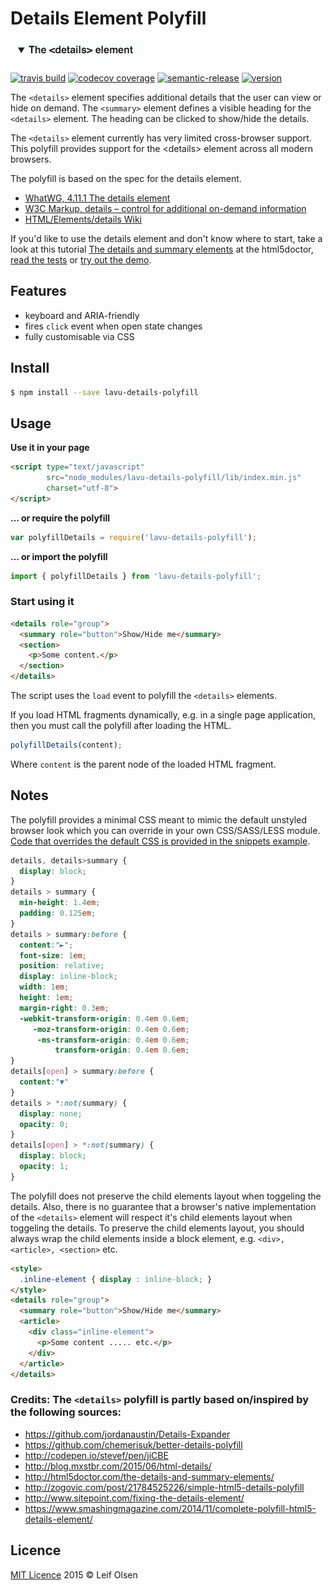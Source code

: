 # Details Element Polyfill

![details](./etc/details-element.png)

[![travis build](https://img.shields.io/travis/leifoolsen/lavu-details-polyfill.svg?style=flat-square)](https://travis-ci.org/leifoolsen/lavu-details-polyfill)
[![codecov coverage](https://img.shields.io/codecov/c/github/leifoolsen/lavu-details-polyfill.svg?style=flat-square)](https://codecov.io/github/leifoolsen/lavu-details-polyfill)
[![semantic-release](https://img.shields.io/badge/%20%20%F0%9F%93%A6%F0%9F%9A%80-semantic--release-e10079.svg?style=flat-square)](https://github.com/semantic-release/semantic-release)
[![version](https://img.shields.io/npm/v/lavu-details-polyfill.svg?style=flat-square)](http://npm.im/lavu-details-polyfill)

The ```<details>``` element specifies additional details that the user can view or hide on demand. 
The ```<summary>``` element defines a visible heading for the ```<details>``` element. 
The heading can be clicked to show/hide the details.

The ```<details>``` element currently has very limited cross-browser support. 
This polyfill provides support for the &lt;details&gt; element across all modern browsers.

The polyfill is based on the spec for the details element.
* [WhatWG, 4.11.1 The details element](http://www.whatwg.org/specs/web-apps/current-work/multipage/interactive-elements.html)
* [W3C Markup, details – control for additional on-demand information](http://dev.w3.org/html5/markup/details.html)
* [HTML/Elements/details Wiki](http://www.w3.org/wiki/HTML/Elements/details)

If you'd like to use the details element and don't know where to start, take a look at this tutorial 
[The details and summary elements](http://html5doctor.com/the-details-and-summary-elements/) at the html5doctor, 
[read the tests](https://github.com/leifoolsen/lavu-details-polyfill/blob/master/test/details-polyfill.spec.js) 
or [try out the demo](https://github.com/leifoolsen/lavu-details-polyfill/blob/master/src/snippets/). 

## Features
* keyboard and ARIA-friendly
* fires `click` event when open state changes
* fully customisable via CSS

## Install
```sh
$ npm install --save lavu-details-polyfill
```

## Usage
**Use it in your page**
```html
<script type="text/javascript" 
        src="node_modules/lavu-details-polyfill/lib/index.min.js"
        charset="utf-8">
</script>
```

**... or require the polyfill**
```javascript
var polyfillDetails = require('lavu-details-polyfill');
```

**... or import the polyfill**
```javascript
import { polyfillDetails } from 'lavu-details-polyfill';
```

### Start using it
```html
<details role="group">
  <summary role="button">Show/Hide me</summary>
  <section>
    <p>Some content.</p>
  </section>
</details>
```

The script uses the ```load``` event to polyfill the ```<details>``` elements.

If you load HTML fragments dynamically, e.g. in a single page application, 
then you must call the polyfill after loading the HTML.
```javascript
polyfillDetails(content);
```

Where ```content``` is the parent node of the loaded HTML fragment.


## Notes
The polyfill provides a minimal CSS meant to mimic the default unstyled 
browser look which you can override in your own CSS/SASS/LESS module. [
Code that overrides the default CSS is provided in the snippets example](https://github.com/leifoolsen/lavu-details-polyfill/blob/master/src/snippets/details-element-demo.html).
```CSS
details, details>summary {
  display: block;
}
details > summary {
  min-height: 1.4em;
  padding: 0.125em;
}
details > summary:before {
  content:"►";
  font-size: 1em;
  position: relative;
  display: inline-block;
  width: 1em;
  height: 1em;
  margin-right: 0.3em;
  -webkit-transform-origin: 0.4em 0.6em;
     -moz-transform-origin: 0.4em 0.6em;
      -ms-transform-origin: 0.4em 0.6em;
          transform-origin: 0.4em 0.6em;
}
details[open] > summary:before {
  content:"▼"
}
details > *:not(summary) {
  display: none;
  opacity: 0;
}
details[open] > *:not(summary) {
  display: block;
  opacity: 1;
}
```

The polyfill does not preserve the child elements layout when toggeling the details.
Also, there is no guarantee that a browser's native implementation of the ```<details>``` element will
respect it's child elements layout when toggeling the details. To preserve the child elements layout,
you should always wrap the child elements inside a block element, e.g. ```<div>, <article>, <section>``` etc.

```html
<style>
  .inline-element { display : inline-block; }
</style>
<details role="group">
  <summary role="button">Show/Hide me</summary>
  <article>
    <div class="inline-element">
      <p>Some content ..... etc.</p>
    </div>
  </article>
</details>
```

### Credits: The ```<details>``` polyfill is partly based on/inspired by the following sources:
* https://github.com/jordanaustin/Details-Expander
* https://github.com/chemerisuk/better-details-polyfill
* http://codepen.io/stevef/pen/jiCBE
* http://blog.mxstbr.com/2015/06/html-details/
* http://html5doctor.com/the-details-and-summary-elements/
* http://zogovic.com/post/21784525226/simple-html5-details-polyfill
* http://www.sitepoint.com/fixing-the-details-element/
* https://www.smashingmagazine.com/2014/11/complete-polyfill-html5-details-element/

## Licence
[MIT Licence](http://www.opensource.org/licenses/mit-license.php) 2015 © Leif Olsen
